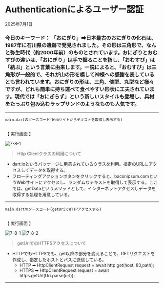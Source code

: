 # Authenticationによるユーザー認証

2025年7月1日
### 今日のキーワード： 「おにぎり」➡日本最古のおにぎりの化石は、1987年に石川県の遺跡で発見されました。その形は三角形で、なんと弥生時代（約2000年前）のものとされています。おにぎりとおむすびの違いは、「おにぎり」は手で握ることを指し、「おむすび」は「結ぶ」という言葉に由来します。一説によると、「おむすび」は三角形が一般的で、それが山の形を模して神様への感謝を表しているとも言われています。おにぎりの形は、三角、俵型、丸型など様々ですが、どれも簡単に持ち運べて食べやすい形状に工夫されています。現代では「おにぎらず」という新しいスタイルも登場し、具材をたっぷり包み込むラップサンドのようなものも人気です。

---
 
`main.dartのソースコード(Webサイトからテキストを取得し表示する)`
```dart

```

【 実行画面 】

![7-8-1](images/img_7-8-1.png)


> Http Clientクラスの利用について
- dart:ioというパッケージに用意されているクラスを利用。指定のURLにアクセスしてデータを取得する。
- フローティングアクションボタンをクリックすると、baconipsum.comというWebサイトにアクセスし、ランダムなテキストを取得して表示する。ここでは、getDataというメソッドとして、インターネットアクセスしデータを取得する処理を用意している。


---
 
`main.dartのソースコード(getUriでHTTPアクセスする)`
```dart

```

【 実行画面 】

![7-8-1](images/img_7-8-1.png)
![7-8-2](images/img_7-8-2.png)

> getUriでのHTTPSアクセスについて

- HTTPでもHTTPSでも、get以降の部分を変えることで、GETリクエストを作成し、指定したホストとパスに送信している。
  - HTTP ➡ HttpClientRequest request = await http.get(host, 80,path);
  - HTTPS ➡ HttpClientRequest request = await https.getUrl(Uri.parse(url));

---